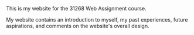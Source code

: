 This is my website for the 31268 Web Assignment course.

My website contains an introduction to myself, my past experiences, future aspirations, and comments on the website's overall design.